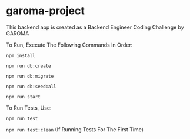 # garoma-project
This backend app is created as a Backend Engineer Coding Challenge by GAROMA

To Run, Execute The Following Commands In Order:

`npm install`

`npm run db:create`

`npm run db:migrate`

`npm run db:seed:all`

`npm run start`

To Run Tests, Use:

`npm run test`

`npm run test:clean` (If Running Tests For The First Time)
